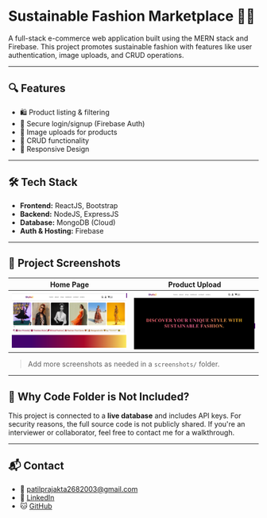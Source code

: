 # Sustainable Fashion Marketplace 👗🌱

A full-stack e-commerce web application built using the MERN stack and Firebase. This project promotes sustainable fashion with features like user authentication, image uploads, and CRUD operations.

---

## 🔍 Features

- 🛍️ Product listing & filtering
- 🔐 Secure login/signup (Firebase Auth)
- 📸 Image uploads for products
- 🔄 CRUD functionality
- 📱 Responsive Design

---

## 🛠️ Tech Stack

- **Frontend:** ReactJS, Bootstrap
- **Backend:** NodeJS, ExpressJS
- **Database:** MongoDB (Cloud)
- **Auth & Hosting:** Firebase

---

## 📸 Project Screenshots

| Home Page | Product Upload |
|----------|----------------|
| ![Home](pro1.png) | ![Upload](pro2.png) |

> Add more screenshots as needed in a `screenshots/` folder.

---

## 🚫 Why Code Folder is Not Included?

This project is connected to a **live database** and includes API keys. For security reasons, the full source code is not publicly shared. If you're an interviewer or collaborator, feel free to contact me for a walkthrough.

---

## 📬 Contact

- 📧 patilprajakta2682003@gmail.com  
- 💼 [LinkedIn](https://www.linkedin.com/in/prajakta-patil-b3638222a/)  
- 🐱 [GitHub](https://github.com/praj268)
